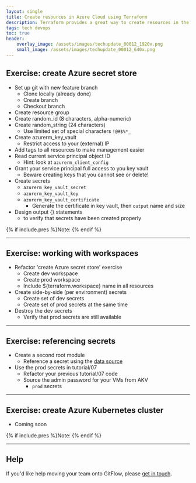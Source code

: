 ```yaml
---
layout: single
title: Create resources in Azure Cloud using Terraform
description: Terraform provides a great way to create resources in the cloud using infrastructure-as-code.  Just ensure you grant yourself permission to delete the things you create!
tags: tech devops
toc: true
header:
    overlay_image: /assets/images/techupdate_00012_1920x.png
    small_image: /assets/images/techupdate_00012_640x.png
---
```


## Exercise: create Azure secret store
* Set up git with new feature branch
    * Clone locally (already done)
    * Create branch
    * Checkout branch
* Create resource group
* Create random_id (8 characters, alpha-numeric)
* Create random_string (24 characters)
    * Use limited set of special characters `!@#$%*_`
* Create azurerm_key_vault
    * Restrict access to your (external) IP
* Add tags to all resources to make management easier
* Read current service principal object ID
    * Hint: look at `azurerm_client_config`
* Grant your service principal full access to you key vault
    * Beware creating keys that you cannot see or delete!
* Create secrets
    * `azurerm_key_vault_secret`
    * `azurerm_key_vault_key`
    * `azurerm_key_vault_certificate`
        * Generate the certificate in key vault, then `output` name and size
* Design output {} statements
    * to verify that secrets have been created properly

{% if include.pres %}Note: {% endif %}

---

## Exercise: working with workspaces
* Refactor 'create Azure secret store' exercise
    * Create dev workspace
    * Create prod workspace
    * Include ${terraform.workspace} name in all resources
* Create side-by-side (per environment) secrets
    * Create set of dev secrets
    * Create set of prod secrets at the same time
* Destroy the dev secrets
    * Verify that prod secrets are still available

---

## Exercise: referencing secrets

* Create a second root module
    * Reference a secret using the [data source](https://www.terraform.io/docs/providers/azurerm/d/key_vault_secret.html)
* Use the prod secrets in tutorial/07
    * Refactor your previous tutorial/07 code
    * Source the admin password for your VMs from AKV
        * `prod` secrets

---

## Exercise: create Azure Kubernetes cluster
* Coming soon

{% if include.pres %}Note: {% endif %}

---

## Help
If you'd like help moving your team onto GitFlow, please [get in touch](/contact).
